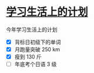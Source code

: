 # [学习生活上的计划](https://github.com/yihong0618/gitblog/issues/181)

今年学习生活上的计划

- [x] 背标日初级下的单词
- [x] 月跑量突破 250 km
- [x] 瘦到 130 斤
- [ ] 年底考个日语 3 级